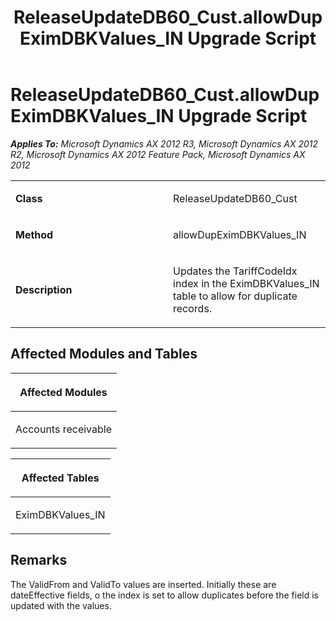 ﻿---
title: ReleaseUpdateDB60_Cust.allowDupEximDBKValues_IN Upgrade Script
TOCTitle: ReleaseUpdateDB60_Cust.allowDupEximDBKValues_IN Upgrade Script
ms:assetid: 202aae22-2896-79aa-5e48-9ba2839355b8
ms:mtpsurl: https://msdn.microsoft.com/en-us/library/JJ684881(v=AX.60)
ms:contentKeyID: 49707083
ms.date: 05/18/2015
mtps_version: v=AX.60
---

# ReleaseUpdateDB60\_Cust.allowDupEximDBKValues\_IN Upgrade Script 


_**Applies To:** Microsoft Dynamics AX 2012 R3, Microsoft Dynamics AX 2012 R2, Microsoft Dynamics AX 2012 Feature Pack, Microsoft Dynamics AX 2012_

<table>
<colgroup>
<col style="width: 50%" />
<col style="width: 50%" />
</colgroup>
<tbody>
<tr class="odd">
<td><p><strong>Class</strong></p></td>
<td><p>ReleaseUpdateDB60_Cust</p></td>
</tr>
<tr class="even">
<td><p><strong>Method</strong></p></td>
<td><p>allowDupEximDBKValues_IN</p></td>
</tr>
<tr class="odd">
<td><p><strong>Description</strong></p></td>
<td><p>Updates the TariffCodeIdx index in the EximDBKValues_IN table to allow for duplicate records.</p></td>
</tr>
</tbody>
</table>


## Affected Modules and Tables

<table>
<colgroup>
<col style="width: 100%" />
</colgroup>
<thead>
<tr class="header">
<th><p>Affected Modules</p></th>
</tr>
</thead>
<tbody>
<tr class="odd">
<td><p>Accounts receivable</p></td>
</tr>
</tbody>
</table>


<table>
<colgroup>
<col style="width: 100%" />
</colgroup>
<thead>
<tr class="header">
<th><p>Affected Tables</p></th>
</tr>
</thead>
<tbody>
<tr class="odd">
<td><p>EximDBKValues_IN</p></td>
</tr>
</tbody>
</table>


## Remarks

The ValidFrom and ValidTo values are inserted. Initially these are dateEffective fields, o the index is set to allow duplicates before the field is updated with the values.

  


